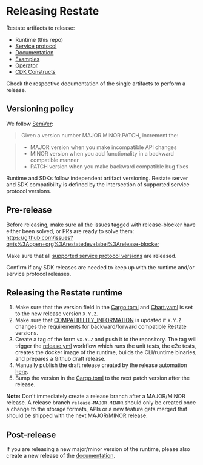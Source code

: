 # Releasing Restate

Restate artifacts to release:

* Runtime (this repo)
* [Service protocol](https://github.com/restatedev/service-protocol)
* [Documentation](https://github.com/restatedev/documentation/)
* [Examples](https://github.com/restatedev/examples)
* [Operator](https://github.com/restatedev/restate-operator)
* [CDK Constructs](https://github.com/restatedev/cdk)

Check the respective documentation of the single artifacts to perform a release.

## Versioning policy

We follow [SemVer](https://semver.org/):

> Given a version number MAJOR.MINOR.PATCH, increment the:

> * MAJOR version when you make incompatible API changes
> * MINOR version when you add functionality in a backward compatible manner
> * PATCH version when you make backward compatible bug fixes

Runtime and SDKs follow independent artifact versioning. Restate server and SDK compatibility is defined by the intersection of supported service protocol versions.

## Pre-release

Before releasing, make sure all the issues tagged with release-blocker have either been solved, or PRs are ready to solve them:
https://github.com/issues?q=is%3Aopen+org%3Arestatedev+label%3Arelease-blocker

Make sure that all [supported service protocol versions](../../crates/types/src/service_protocol.rs) are released.

Confirm if any SDK releases are needed to keep up with the runtime and/or service protocol releases.

## Releasing the Restate runtime

1. Make sure that the version field in the [Cargo.toml](/Cargo.toml) and [Chart.yaml](/charts/restate-helm/Chart.yaml) is set to the new release version `X.Y.Z`.
1. Make sure that [COMPATIBILITY_INFORMATION](/crates/node/src/cluster_marker.rs) is updated if `X.Y.Z` changes the requirements for backward/forward compatible Restate versions.
1. Create a tag of the form `vX.Y.Z` and push it to the repository. The tag will trigger the [release.yml](/.github/workflows/release.yml) workflow which runs the unit tests, the e2e tests, creates the docker image of the runtime, builds the CLI/runtime binaries, and prepares a Github draft release.
1. Manually publish the draft release created by the release automation [here](https://github.com/restatedev/restate/releases).
1. Bump the version in the [Cargo.toml](/Cargo.toml) to the next patch version after the release.

**Note:** 
Don't immediately create a release branch after a MAJOR/MINOR release.
A release branch `release-MAJOR.MINOR` should only be created once a change to the storage formats, APIs or a new feature gets merged that should be shipped with the next MAJOR/MINOR release.

## Post-release

If you are releasing a new major/minor version of the runtime, please also create a new release of the [documentation](https://github.com/restatedev/restate).
